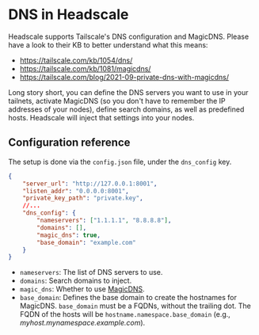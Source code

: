 # DNS in Headscale

Headscale supports Tailscale's DNS configuration and MagicDNS. Please have a look to their KB to better understand what this means:

- https://tailscale.com/kb/1054/dns/
- https://tailscale.com/kb/1081/magicdns/
- https://tailscale.com/blog/2021-09-private-dns-with-magicdns/

Long story short, you can define the DNS servers you want to use in your tailnets, activate MagicDNS (so you don't have to remember the IP addresses of your nodes), define search domains, as well as predefined hosts. Headscale will inject that settings into your nodes.


## Configuration reference

The setup is done via the `config.json` file, under the `dns_config` key. 

```json
{
    "server_url": "http://127.0.0.1:8001",
    "listen_addr": "0.0.0.0:8001",
    "private_key_path": "private.key",
    //...
    "dns_config": {
        "nameservers": ["1.1.1.1", "8.8.8.8"],
        "domains": [],
        "magic_dns": true,
        "base_domain": "example.com"
    }
}
```
- `nameservers`:  The list of DNS servers to use.
- `domains`: Search domains to inject.
- `magic_dns`: Whether to use [MagicDNS](https://tailscale.com/kb/1081/magicdns/).
- `base_domain`: Defines the base domain to create the hostnames for MagicDNS. `base_domain` must be a FQDNs, without the trailing dot. The FQDN of the hosts will be `hostname.namespace.base_domain` (e.g., _myhost.mynamespace.example.com_).